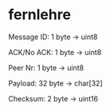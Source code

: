 # fernlehre

Message ID: 1 byte -> uint8

ACK/No ACK: 1 byte -> uint8

Peer Nr: 1 byte -> uint8

Payload: 32 byte -> char[32]

Checksum: 2 byte -> uint16
